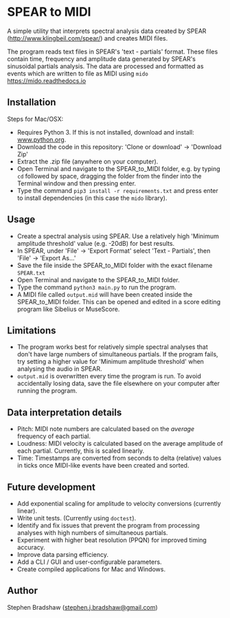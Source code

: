 # SPEAR to MIDI

A simple utility that interprets spectral analysis data created by SPEAR (http://www.klingbeil.com/spear/) and creates MIDI files.

The program reads text files in SPEAR's 'text - partials' format. These files contain time, frequency and amplitude data generated by SPEAR's sinusoidal partials analysis. The data are processed and formatted as events which are written to file as MIDI using `mido` https://mido.readthedocs.io

## Installation
Steps for Mac/OSX:
* Requires Python 3. If this is not installed, download and install: www.python.org.
* Download the code in this repository: 'Clone or download' -> 'Download Zip'
* Extract the .zip  file (anywhere on your computer).
* Open Terminal and navigate to the SPEAR_to_MIDI folder, e.g. by typing `cd` followed by space, dragging the folder from the finder into the Terminal window and then pressing enter.
* Type the command `pip3 install -r requirements.txt` and press enter to install dependencies (in this case the `mido` library).

## Usage
* Create a spectral analysis using SPEAR. Use a relatively high 'Minimum amplitude threshold' value (e.g. -20dB) for best results.
* In SPEAR, under 'File' -> 'Export Format' select 'Text - Partials', then 'File' -> 'Export As...'
* Save the file inside the SPEAR_to_MIDI folder with the exact filename `SPEAR.txt`
* Open Terminal and navigate to the SPEAR_to_MIDI folder.
* Type the command `python3 main.py` to run the program.
* A MIDI file called `output.mid` will have been created inside the SPEAR_to_MIDI folder. This can be opened and edited in a score editing program like Sibelius or MuseScore.

## Limitations

* The program works best for relatively simple spectral analyses that don't have large numbers of simultaneous partials. If the program fails, try setting a higher value for 'Minimum amplitude threshold' when analysing the audio in SPEAR.
* `output.mid` is overwritten every time the program is run. To avoid accidentally losing data, save the file elsewhere on your computer after running the program.

## Data interpretation details

* Pitch: MIDI note numbers are calculated based on the *average* frequency of each partial.
* Loudness: MIDI velocity is calculated based on the average amplitude of each partial. Currently, this is scaled linearly.
* Time: Timestamps are converted from seconds to delta (relative) values in ticks once MIDI-like events have been created and sorted.

## Future development
* Add exponential scaling for amplitude to velocity conversions (currently linear).
* Write unit tests. (Currently using `doctest`).
* Identify and fix issues that prevent the program from processing analyses with high numbers of simultaneous partials.
* Experiment with higher beat resolution (PPQN) for improved timing accuracy.
* Improve data parsing efficiency.
* Add a CLI / GUI and user-configurable parameters.
* Create compiled applications for Mac and Windows.

## Author
Stephen Bradshaw (stephen.j.bradshaw@gmail.com)

